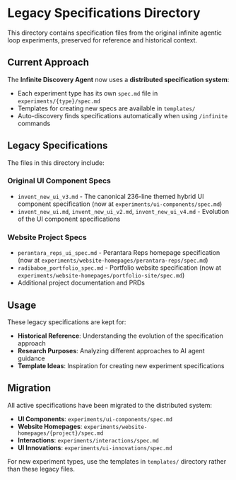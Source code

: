 # Legacy Specifications Directory

This directory contains specification files from the original infinite agentic loop experiments, preserved for reference and historical context.

## Current Approach

The **Infinite Discovery Agent** now uses a **distributed specification system**:
- Each experiment type has its own `spec.md` file in `experiments/{type}/spec.md`
- Templates for creating new specs are available in `templates/`
- Auto-discovery finds specifications automatically when using `/infinite` commands

## Legacy Specifications

The files in this directory include:

### **Original UI Component Specs**
- `invent_new_ui_v3.md` - The canonical 236-line themed hybrid UI component specification (now at `experiments/ui-components/spec.md`)
- `invent_new_ui.md`, `invent_new_ui_v2.md`, `invent_new_ui_v4.md` - Evolution of the UI component specifications

### **Website Project Specs**
- `perantara_reps_ui_spec.md` - Perantara Reps homepage specification (now at `experiments/website-homepages/perantara-reps/spec.md`)
- `radibaboe_portfolio_spec.md` - Portfolio website specification (now at `experiments/website-homepages/portfolio-site/spec.md`)
- Additional project documentation and PRDs

## Usage

These legacy specifications are kept for:
- **Historical Reference**: Understanding the evolution of the specification approach
- **Research Purposes**: Analyzing different approaches to AI agent guidance
- **Template Ideas**: Inspiration for creating new experiment specifications

## Migration

All active specifications have been migrated to the distributed system:
- **UI Components**: `experiments/ui-components/spec.md`
- **Website Homepages**: `experiments/website-homepages/{project}/spec.md`
- **Interactions**: `experiments/interactions/spec.md`
- **UI Innovations**: `experiments/ui-innovations/spec.md`

For new experiment types, use the templates in `templates/` directory rather than these legacy files.